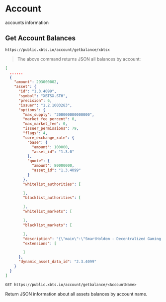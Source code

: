 # Account

accounts information

## Get Account Balances

```shell
https://public.xbts.io/account/getbalance/xbtsx
```
> The above command returns JSON all balances by account:

```json
[
  ......
  {
    "amount": 293000002,
    "asset": {
      "id": "1.3.4099",
      "symbol": "XBTSX.STH",
      "precision": 6,
      "issuer": "1.2.1003283",
      "options": {
        "max_supply": "200000000000000",
        "market_fee_percent": 0,
        "max_market_fee": 0,
        "issuer_permissions": 79,
        "flags": 4,
        "core_exchange_rate": {
          "base": {
            "amount": 100000,
            "asset_id": "1.3.0"
          },
          "quote": {
            "amount": 80000000,
            "asset_id": "1.3.4099"
          }
        },
        "whitelist_authorities": [

        ],
        "blacklist_authorities": [

        ],
        "whitelist_markets": [

        ],
        "blacklist_markets": [

        ],
        "description": "{\"main\":\"SmartHoldem - Decentralized Gaming Platform. Asset is backed 1:1 by the real STH on SmartHoldem blockchain https://smartholdem.io, and can be deposited and withdrawn using gateway https://xbts.io\",\"short_name\":\"STH\",\"market\":\"XBTSX.BTC\"}",
        "extensions": [

        ]
      },
      "dynamic_asset_data_id": "2.3.4099"
    }
  }
]
```

`GET https://public.xbts.io/account/getbalance/<AccountName>`

Return JSON information about all assets balances by account name.

